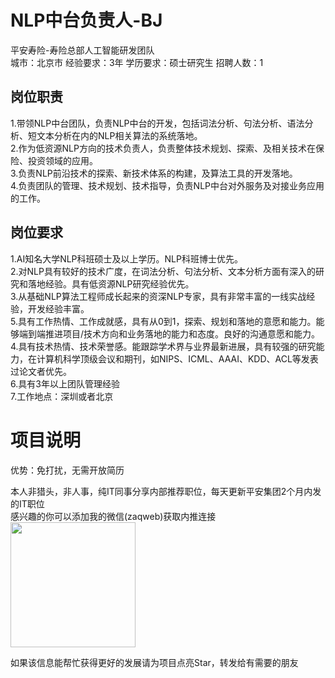 # NLP中台负责人-BJ
平安寿险-寿险总部人工智能研发团队  
城市：北京市 经验要求：3年 学历要求：硕士研究生  招聘人数：1

## 岗位职责
1.带领NLP中台团队，负责NLP中台的开发，包括词法分析、句法分析、语法分析、短文本分析在内的NLP相关算法的系统落地。   
2.作为低资源NLP方向的技术负责人，负责整体技术规划、探索、及相关技术在保险、投资领域的应用。   
3.负责NLP前沿技术的探索、新技术体系的构建，及算法工具的开发落地。   
4.负责团队的管理、技术规划、技术指导，负责NLP中台对外服务及对接业务应用的工作。

## 岗位要求
1.AI知名大学NLP科班硕士及以上学历。NLP科班博士优先。   
2.对NLP具有较好的技术广度，在词法分析、句法分析、文本分析方面有深入的研究和落地经验。具有低资源NLP研究经验优先。   
3.从基础NLP算法工程师成长起来的资深NLP专家，具有非常丰富的一线实战经验，开发经验丰富。   
5.具有工作热情、工作成就感，具有从0到1，探索、规划和落地的意愿和能力。能够端到端推进项目/技术方向和业务落地的能力和态度。良好的沟通意愿和能力。   
4.具有技术热情、技术荣誉感。能跟踪学术界与业界最新进展，具有较强的研究能力，在计算机科学顶级会议和期刊，如NIPS、ICML、AAAI、KDD、ACL等发表过论文者优先。   
6.具有3年以上团队管理经验   
7.工作地点：深圳或者北京

# 项目说明

优势：免打扰，无需开放简历

本人非猎头，非人事，纯IT同事分享内部推荐职位，每天更新平安集团2个月内发的IT职位  
感兴趣的你可以添加我的微信(zaqweb)获取内推连接  
<img src="https://github.com/zaqweb/PA-IT-JOBS/blob/master/WechatICode.jpeg"  height="200" width="200">

如果该信息能帮忙获得更好的发展请为项目点亮Star，转发给有需要的朋友




